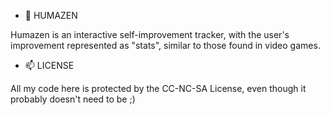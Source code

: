 - 🌱 HUMAZEN

Humazen is an interactive self-improvement tracker, with the user's improvement represented as "stats", similar to those found in video games.

- 📫 LICENSE

All my code here is protected by the CC-NC-SA License, even though it probably doesn't need to be ;)


